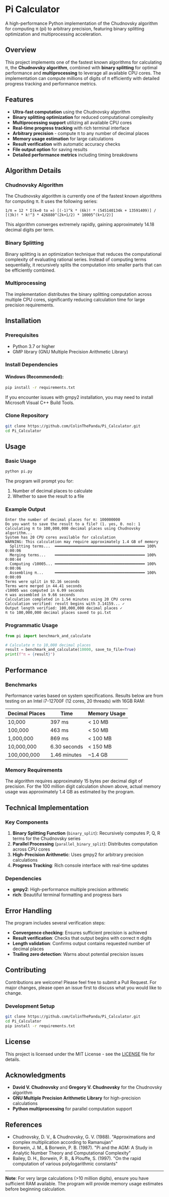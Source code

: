 # Pi Calculator

A high-performance Python implementation of the Chudnovsky algorithm for computing π (pi) to arbitrary precision, featuring binary splitting optimization and multiprocessing acceleration.

## Overview

This project implements one of the fastest known algorithms for calculating π, the **Chudnovsky algorithm**, combined with **binary splitting** for optimal performance and **multiprocessing** to leverage all available CPU cores. The implementation can compute millions of digits of π efficiently with detailed progress tracking and performance metrics.

## Features

- **Ultra-fast computation** using the Chudnovsky algorithm
- **Binary splitting optimization** for reduced computational complexity
- **Multiprocessing support** utilizing all available CPU cores
- **Real-time progress tracking** with rich terminal interface
- **Arbitrary precision** - compute π to any number of decimal places
- **Memory usage estimation** for large calculations
- **Result verification** with automatic accuracy checks
- **File output option** for saving results
- **Detailed performance metrics** including timing breakdowns

## Algorithm Details

### Chudnovsky Algorithm

The Chudnovsky algorithm is currently one of the fastest known algorithms for computing π. It uses the following series:

```
1/π = 12 * Σ(k=0 to ∞) [(-1)^k * (6k)! * (545140134k + 13591409)] / [(3k)! * k!^3 * 426880^(2k+1/2) * 10005^(k+1/2)]
```

This algorithm converges extremely rapidly, gaining approximately 14.18 decimal digits per term.

### Binary Splitting

Binary splitting is an optimization technique that reduces the computational complexity of evaluating rational series. Instead of computing terms sequentially, it recursively splits the computation into smaller parts that can be efficiently combined.

### Multiprocessing

The implementation distributes the binary splitting computation across multiple CPU cores, significantly reducing calculation time for large precision requirements.

## Installation

### Prerequisites

- Python 3.7 or higher
- GMP library (GNU Multiple Precision Arithmetic Library)

### Install Dependencies

#### Windows (Recommended):

```bash
pip install -r requirements.txt
```

If you encounter issues with gmpy2 installation, you may need to install Microsoft Visual C++ Build Tools.

### Clone Repository

```bash
git clone https://github.com/ColinThePanda/Pi_Calculator.git
cd Pi_Calculator
```

## Usage

### Basic Usage

```bash
python pi.py
```

The program will prompt you for:

1. Number of decimal places to calculate
2. Whether to save the result to a file

### Example Output

```
Enter the number of decimal places for π: 100000000
Do you want to save the result to a file? (1. yes, 0. no): 1
Calculating π to 100,000,000 decimal places using Chudnovsky algorithm...
System has 20 CPU cores available for calculation
WARNING: This calculation may require approximately 1.4 GB of memory
  Splitting terms...  ━━━━━━━━━━━━━━━━━━━━━━━━━━━━━━━━━━━━━━━━ 100% 0:00:06
  Merging terms...    ━━━━━━━━━━━━━━━━━━━━━━━━━━━━━━━━━━━━━━━━ 100% 0:00:44
  Computing √10005... ━━━━━━━━━━━━━━━━━━━━━━━━━━━━━━━━━━━━━━━━ 100% 0:00:06
  Assembling π...     ━━━━━━━━━━━━━━━━━━━━━━━━━━━━━━━━━━━━━━━━ 100% 0:00:09
Terms were split in 92.16 seconds
Terms were merged in 44.41 seconds
√10005 was computed in 6.09 seconds
π was assembled in 9.66 seconds
Calculation completed in 1.54 minutes using 20 CPU cores
Calculation verified: result begins with 3.14159... ✓
Output length verified: 100,000,000 decimal places ✓
π to 100,000,000 decimal places saved to pi.txt
```

### Programmatic Usage

```python
from pi import benchmark_and_calculate

# Calculate π to 10,000 decimal places
result = benchmark_and_calculate(10000, save_to_file=True)
print(f"π = {result}")
```

## Performance

### Benchmarks

Performance varies based on system specifications. Results below are from testing on an Intel i7-12700F (12 cores, 20 threads) with 16GB RAM:

| Decimal Places | Time         | Memory Usage |
| -------------- | ------------ | ------------ |
| 10,000         | 397 ms       | < 10 MB      |
| 100,000        | 463 ms       | < 50 MB      |
| 1,000,000      | 869 ms       | < 100 MB     |
| 10,000,000     | 6.30 seconds | < 150 MB     |
| 100,000,000    | 1.46 minutes | ~1.4 GB      |

### Memory Requirements

The algorithm requires approximately 15 bytes per decimal digit of precision. For the 100 million digit calculation shown above, actual memory usage was approximately 1.4 GB as estimated by the program.

## Technical Implementation

### Key Components

1. **Binary Splitting Function** (`binary_split`): Recursively computes P, Q, R terms for the Chudnovsky series
2. **Parallel Processing** (`parallel_binary_split`): Distributes computation across CPU cores
3. **High-Precision Arithmetic**: Uses gmpy2 for arbitrary precision calculations
4. **Progress Tracking**: Rich console interface with real-time updates

### Dependencies

- **gmpy2**: High-performance multiple precision arithmetic
- **rich**: Beautiful terminal formatting and progress bars

## Error Handling

The program includes several verification steps:

- **Convergence checking**: Ensures sufficient precision is achieved
- **Result verification**: Checks that output begins with correct π digits
- **Length validation**: Confirms output contains requested number of decimal places
- **Trailing zero detection**: Warns about potential precision issues

## Contributing

Contributions are welcome! Please feel free to submit a Pull Request. For major changes, please open an issue first to discuss what you would like to change.

### Development Setup

```bash
git clone https://github.com/ColinThePanda/Pi_Calculator.git
cd Pi_Calculator
pip install -r requirements.txt
```

## License

This project is licensed under the MIT License - see the [LICENSE](LICENSE) file for details.

## Acknowledgments

- **David V. Chudnovsky** and **Gregory V. Chudnovsky** for the Chudnovsky algorithm
- **GNU Multiple Precision Arithmetic Library** for high-precision calculations
- **Python multiprocessing** for parallel computation support

## References

- Chudnovsky, D. V., & Chudnovsky, G. V. (1988). "Approximations and complex multiplication according to Ramanujan"
- Borwein, J. M., & Borwein, P. B. (1987). "Pi and the AGM: A Study in Analytic Number Theory and Computational Complexity"
- Bailey, D. H., Borwein, P. B., & Plouffe, S. (1997). "On the rapid computation of various polylogarithmic constants"

---

**Note**: For very large calculations (>10 million digits), ensure you have sufficient RAM available. The program will provide memory usage estimates before beginning calculation.
